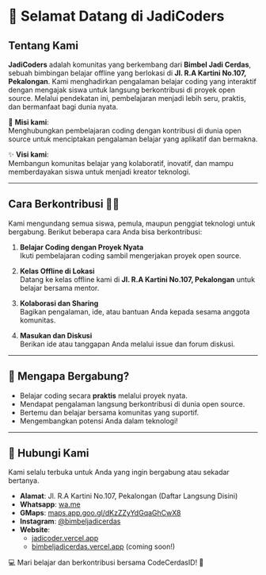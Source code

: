 # 👋 Selamat Datang di **JadiCoders**

## Tentang Kami

**JadiCoders** adalah komunitas yang berkembang dari **Bimbel Jadi Cerdas**, sebuah bimbingan belajar offline yang berlokasi di **Jl. R.A Kartini No.107, Pekalongan**. Kami menghadirkan pengalaman belajar coding yang interaktif dengan mengajak siswa untuk langsung berkontribusi di proyek open source. Melalui pendekatan ini, pembelajaran menjadi lebih seru, praktis, dan bermanfaat bagi dunia nyata.

🌱 **Misi kami**:  
Menghubungkan pembelajaran coding dengan kontribusi di dunia open source untuk menciptakan pengalaman belajar yang aplikatif dan bermakna.  

✨ **Visi kami**:  
Membangun komunitas belajar yang kolaboratif, inovatif, dan mampu memberdayakan siswa untuk menjadi kreator teknologi.

---

## Cara Berkontribusi 🙋‍♂️

Kami mengundang semua siswa, pemula, maupun penggiat teknologi untuk bergabung. Berikut beberapa cara Anda bisa berkontribusi:  

1. **Belajar Coding dengan Proyek Nyata**  
   Ikuti pembelajaran coding sambil mengerjakan proyek open source.

2. **Kelas Offline di Lokasi**  
   Datang ke kelas offline kami di **Jl. R.A Kartini No.107, Pekalongan** untuk belajar bersama mentor.

3. **Kolaborasi dan Sharing**  
   Bagikan pengalaman, ide, atau bantuan Anda kepada sesama anggota komunitas.

4. **Masukan dan Diskusi**  
   Berikan ide atau tanggapan Anda melalui issue dan forum diskusi.

---

## 🎉 Mengapa Bergabung?

- Belajar coding secara **praktis** melalui proyek nyata.  
- Mendapat pengalaman langsung berkontribusi di dunia open source.  
- Bertemu dan belajar bersama komunitas yang suportif.  
- Mengembangkan potensi Anda dalam teknologi!

---

## 🌟 Hubungi Kami

Kami selalu terbuka untuk Anda yang ingin bergabung atau sekadar bertanya.  
- **Alamat**: Jl. R.A Kartini No.107, Pekalongan (Daftar Langsung Disini)
- **Whatsapp**: [wa.me](https://wa.me/6285747323211)
- **GMaps**: [maps.app.goo.gl/dKzZZyYdGqaGhCwX8](https://maps.app.goo.gl/dKzZZyYdGqaGhCwX8)
- **Instagram**: [@bimbeljadicerdas](https://instagram.com/bimbeljadicerdas)  
- **Website**:
    - [jadicoder.vercel.app](https://jadicoder.vercel.app)
    - [bimbeljadicerdas.vercel.app](https://bimbeljadicerdas.vercel.app) (coming soon!)

💻 Mari belajar dan berkontribusi bersama CodeCerdasID! 🚀  
